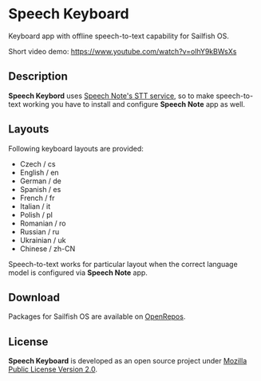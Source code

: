 # Speech Keyboard

Keyboard app with offline speech-to-text capability for Sailfish OS.

Short video demo: https://www.youtube.com/watch?v=olhY9kBWsXs 

## Description

**Speech Keybord** uses [Speech Note's STT service](https://github.com/mkiol/dsnote), so to make speech-to-text working you have to install and configure **Speech Note** app as well.

## Layouts

Following keyboard layouts are provided:

- Czech / cs
- English / en
- German / de
- Spanish / es
- French / fr
- Italian / it
- Polish / pl
- Romanian / ro
- Russian / ru
- Ukrainian / uk
- Chinese / zh-CN

Speech-to-text works for particular layout when the correct language model is configured via **Speech Note** app.

## Download

Packages for Sailfish OS are available on [OpenRepos](https://openrepos.net/content/mkiol/speech-keyboard).

## License

**Speech Keyboard** is developed as an open source project under
[Mozilla Public License Version 2.0](https://www.mozilla.org/MPL/2.0/).

